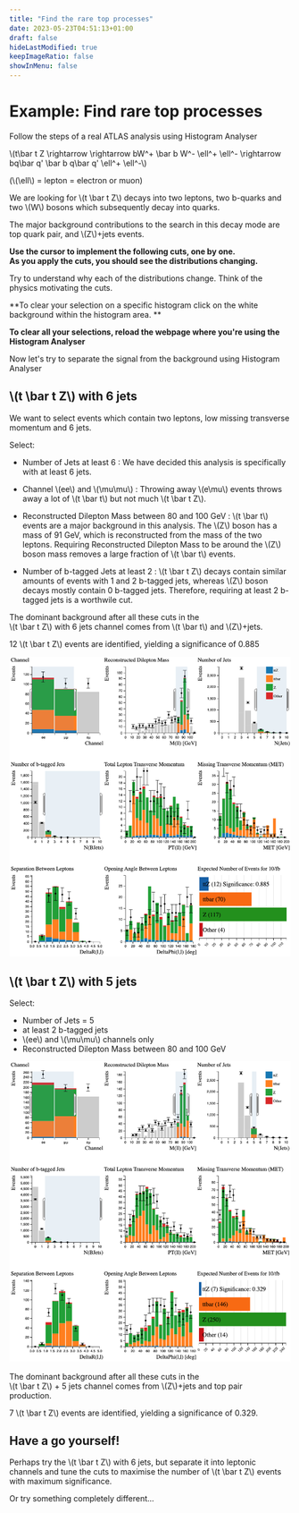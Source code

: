 ```yaml
---
title: "Find the rare top processes"
date: 2023-05-23T04:51:13+01:00
draft: false
hideLastModified: true
keepImageRatio: false
showInMenu: false
---
```


# Example: Find rare top processes

Follow the steps of a real ATLAS analysis using Histogram Analyser

\\(t\bar t Z \rightarrow \rightarrow bW^+ \bar b W^- \ell^+ \ell^- \rightarrow bq\bar q' \bar b q\bar q' \ell^+ \ell^-\\)

(\\(\ell\\) = lepton = electron or muon)

We are looking for \\(t \bar t Z\\) decays into two leptons, two b-quarks and two \\(W\\) bosons which subsequently decay into quarks.

The major background contributions to the search in this decay mode are top quark pair, and \\(Z\\)+jets events.


**Use the cursor to implement the following cuts, one by one.  
As you apply the cuts, you should see the distributions changing.**

Try to understand why each of the distributions change.  Think of the physics motivating the cuts.

**To clear your selection on a specific histogram click on the white background within the histogram area. **

**To clear all your selections, reload the webpage where you're using the Histogram Analyser**

Now let's try to separate the signal from the background using Histogram Analyser

## \\(t \bar t Z\\) with 6 jets

We want to select events which contain two leptons, low missing transverse momentum and 6 jets.

Select:

* Number of Jets at least 6 : We have decided this analysis is specifically with at least 6 jets.

* Channel \\(ee\\) and \\(\mu\mu\\) : Throwing away \\(e\mu\\) events throws away a lot of \\(t \bar t\\) but not much \\(t \bar t Z\\).

* Reconstructed Dilepton Mass between 80 and 100 GeV : \\(t \bar t\\) events are a major background in this analysis.  The \\(Z\\) boson has a mass of 91 GeV, which is reconstructed from the mass of the two leptons.  Requiring Reconstructed Dilepton Mass to be around the \\(Z\\) boson mass removes a large fraction of \\(t \bar t\\) events.

* Number of b-tagged Jets at least 2 : \\(t \bar t Z\\) decays contain similar amounts of events with 1 and 2 b-tagged jets, whereas \\(Z\\) boson decays mostly contain 0 b-tagged jets. Therefore, requiring at least 2 b-tagged jets is a worthwile cut.

The dominant background after all these cuts in the  
\\(t \bar t Z\\) with 6 jets channel comes from \\(t \bar t\\) and \\(Z\\)+jets.

12 \\(t \bar t Z\\) events are identified, yielding a significance of 0.885

![](images/ttZ6jet.png)

## \\(t \bar t Z\\) with 5 jets

Select:

* Number of Jets = 5
* at least 2 b-tagged jets
* \\(ee\\) and \\(\mu\mu\\) channels only
* Reconstructed Dilepton Mass between 80 and 100 GeV

![](images/ttZ5jet.png)

The dominant background after all these cuts in the  
\\(t \bar t Z\\) + 5 jets channel comes from \\(Z\\)+jets and top pair  
production.

7 \\(t \bar t Z\\) events are identified, yielding a significance of 0.329.

## Have a go yourself!

Perhaps try the \\(t \bar t Z\\) with 6 jets, but separate it into leptonic channels and tune the cuts to maximise the number of \\(t \bar t Z\\) events with maximum significance.

Or try something completely different...

